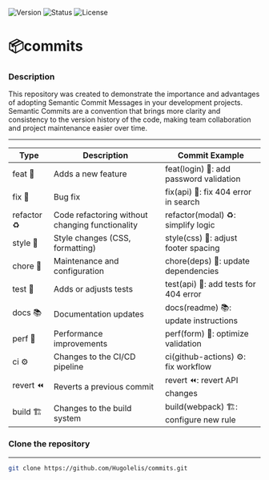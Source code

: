 ![Version](https://img.shields.io/badge/version-v1.0.0-blue.svg) ![Status](https://img.shields.io/badge/status-completed-green.svg) ![License](https://img.shields.io/badge/license-MIT-green.svg)

# 📦commits

### Description
This repository was created to demonstrate the importance and advantages of adopting Semantic Commit Messages in your development projects. Semantic Commits are a convention that brings more clarity and consistency to the version history of the code, making team collaboration and project maintenance easier over time.

---

| Type       | Description                           | Commit Example                                   |
|------------|---------------------------------------|--------------------------------------------------|
| feat 🎉  | Adds a new feature                    | feat(login) 🎉: add password validation         |
| fix 🐛   | Bug fix                               | fix(api) 🐛: fix 404 error in search           |
| refactor ♻️| Code refactoring without changing functionality | refactor(modal) ♻️: simplify logic        |
| style 💅  | Style changes (CSS, formatting)     | style(css) 💅: adjust footer spacing          |
| chore 🔧  | Maintenance and configuration       | chore(deps) 🔧: update dependencies           |
| test 🧪  | Adds or adjusts tests                | test(api) 🧪: add tests for 404 error         |
| docs 📚  | Documentation updates                | docs(readme) 📚: update instructions          |
| perf 🚀  | Performance improvements             | perf(form) 🚀: optimize validation            |
| ci ⚙️    | Changes to the CI/CD pipeline       | ci(github-actions) ⚙️: fix workflow          |
| revert ⏪ | Reverts a previous commit           | revert ⏪: revert API changes                 |
| build 🏗️ | Changes to the build system         | build(webpack) 🏗️: configure new rule        |

### Clone the repository

---

```bash
git clone https://github.com/Hugolelis/commits.git
